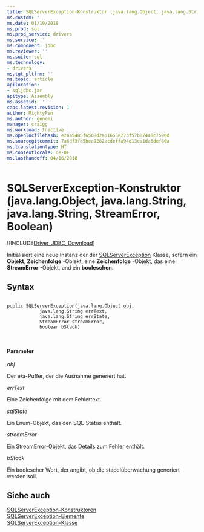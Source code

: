 ```yaml
---
title: SQLServerException-Konstruktor (java.lang.Object, java.lang.String, java.lang.String, StreamError, Boolean) | Microsoft Docs
ms.custom: ''
ms.date: 01/19/2018
ms.prod: sql
ms.prod_service: drivers
ms.service: ''
ms.component: jdbc
ms.reviewer: ''
ms.suite: sql
ms.technology:
- drivers
ms.tgt_pltfrm: ''
ms.topic: article
apilocation:
- sqljdbc.jar
apitype: Assembly
ms.assetid: ''
caps.latest.revision: 1
author: MightyPen
ms.author: genemi
manager: craigg
ms.workload: Inactive
ms.openlocfilehash: e2aa5485f6568d2a01655e273f57b07448c7590d
ms.sourcegitcommit: 7a6df3fd5bea9282ecdeffa94d13ea1da6def80a
ms.translationtype: HT
ms.contentlocale: de-DE
ms.lasthandoff: 04/16/2018
---
```

# <a name="sqlserverexception-constructor-javalangobject-javalangstring-javalangstring-streamerror-boolean"></a>SQLServerException-Konstruktor (java.lang.Object, java.lang.String, java.lang.String, StreamError, Boolean)
[!INCLUDE[Driver_JDBC_Download](../../../includes/driver_jdbc_download.md)]

  Initialisiert eine neue Instanz der der [SQLServerException](../../../connect/jdbc/reference/sqlserverexception-class.md) Klasse, sofern ein **Objekt**, **Zeichenfolge** -Objekt, eine **Zeichenfolge** -Objekt, das eine  **StreamError** -Objekt, und ein **booleschen**.

## <a name="syntax"></a>Syntax  
  
```  

public SQLServerException(java.lang.Object obj,
            java.lang.String errText,
            java.lang.String errState,
            StreamError streamError,
            boolean bStack)

            
```  
  
#### <a name="parameters"></a>Parameter  
 *obj*  
  
 Der e/a-Puffer, der die Ausnahme generiert hat.

 *errText*  
  
 Eine Zeichenfolge mit dem Fehlertext.
  
 *sqlState*  
  
 Ein Enum-Objekt, das den SQL-Status enthält.
 
 *streamError*  
  
 Ein StreamError-Objekt, das Details zum Fehler enthält.
 
 *bStack*  
  
 Ein boolescher Wert, der angibt, ob die stapelüberwachung generiert werden soll.
  
## <a name="see-also"></a>Siehe auch  
 [SQLServerException-Konstruktoren](../../../connect/jdbc/reference/sqlserverexception-constructors.md)   
 [SQLServerException-Elemente](../../../connect/jdbc/reference/sqlserverexception-members.md)   
 [SQLServerException-Klasse](../../../connect/jdbc/reference/sqlserverexception-class.md)  
  
  
